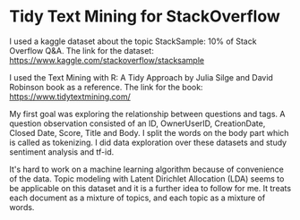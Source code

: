 # Tidy Text Mining for StackOverflow

I used a kaggle dataset about the topic StackSample: 10% of Stack Overflow Q&A. The link for the dataset: https://www.kaggle.com/stackoverflow/stacksample

I used the Text Mining with R: A Tidy Approach by Julia Silge and David Robinson book as a reference. The link for the book: https://www.tidytextmining.com/ 

My first goal was exploring the relationship between questions and tags. A question observation consisted of an ID, OwnerUserID, CreationDate, Closed Date, Score, Title and Body. I split the words on the body part which is called as tokenizing. I did data exploration over these datasets and study sentiment analysis and tf-id. 

It's hard to work on a machine learning algorithm because of convenience of the data. Topic modeling with Latent Dirichlet Allocation (LDA) seems to be applicable on this dataset and it is a further idea to follow for me. It treats each document as a mixture of topics, and each topic as a mixture of words. 
